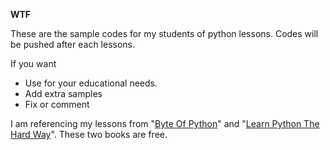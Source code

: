 **WTF**

These are the sample codes for my students of python lessons. Codes will be pushed after each lessons.

If you want
+ Use for your educational needs.
+ Add extra samples 
+ Fix or comment

I am referencing my lessons from "[Byte Of Python](http://www.swaroopch.com/files/byteofpython/byte_of_python_v192.pdf)" and "[Learn Python The Hard Way](http://learnpythonthehardway.org/book/)".
These two books are free.
